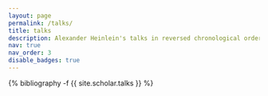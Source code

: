 ```yaml
---
layout: page
permalink: /talks/
title: talks
description: Alexander Heinlein's talks in reversed chronological order.
nav: true
nav_order: 3
disable_badges: true
---
```


<div class="publications">

{% bibliography -f {{ site.scholar.talks }} %}
<!-- {% bibliography -f {{ site.scholar.talks }} -q @*[keywords ^= plenary] %}
{% bibliography -f {{ site.scholar.talks }} -q @*[keywords ^= seminar] %} -->

</div>
